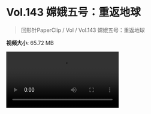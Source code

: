 # Vol.143 嫦娥五号：重返地球

> 回形针PaperClip / Vol / Vol.143 嫦娥五号：重返地球

**视频大小**: 65.72 MB

<div class="video"><video src="https://file.hsyhx.top/video/PaperClip/Vol/143.mp4" controls preload>🤔 您的浏览器不支持 video 标签</video></div>